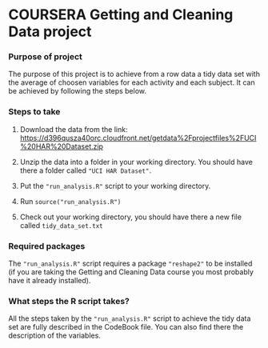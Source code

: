# COURSERA Getting and Cleaning Data project


### Purpose of project

The purpose of this project is to achieve from a row data a tidy data set with the average of choosen variables for each activity and each subject. It can be achieved by following the steps below. 


### Steps to take

1. Download the data from the link: https://d396qusza40orc.cloudfront.net/getdata%2Fprojectfiles%2FUCI%20HAR%20Dataset.zip 

2. Unzip the data into a folder in your working directory. You should have there a folder called `"UCI HAR Dataset"`.

3. Put the `"run_analysis.R"` script to your working directory.

4. Run `source("run_analysis.R")`

5. Check out your working directory, you should have there a new file called `tidy_data_set.txt`



### Required packages

The `"run_analysis.R"` script requires a package `"reshape2"` to be installed (if you are taking the Getting and Cleaning Data course you most probably have it already installed).



### What steps the R script takes?

All the steps taken by the `"run_analysis.R"` script to achieve the tidy data set are fully described in the CodeBook file. You can also find there the description of the variables.


